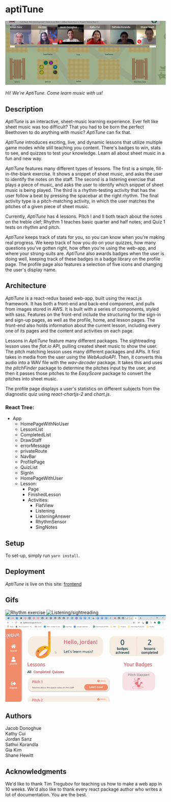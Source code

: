 # aptiTune

![Team Photo](teampic.JPG)

*Hi! We're AptiTune. Come learn music with us!*

## Description

*AptiTune* is an interactive, sheet-music learning experience. Ever felt like sheet music was too difficult? That you had to be born the perfect Beethoven to do anything with music? *AptiTune* can fix that. 

*AptiTune* introduces exciting, live, and dynamic lessons that utilize multiple game modes while still teaching you content. There's badges to win, stats to see, and quizzes to test your knowledge. Learn all about sheet music in a fun and new way.

*AptiTune* features many different types of lessons. The first is a simple, fill-in-the-blank exercise. It shows a snippet of sheet music, and asks the user to identify the notes on the staff. The second is a listening exercise that plays a piece of music, and asks the user to identify which snippet of sheet music is being played. The third is a rhythm-testing activity that has the user follow a beat by pressing the spacebar at the right rhythm. The final activity type is a pitch-matching activity, in which the user matches the pitches of a given piece of sheet music. 

Currently, *AptiTune* has 4 lessons. Pitch I and II both teach about the notes on the treble clef; Rhythm 1 teaches basic quarter and half notes; and Quiz 1 tests on rhythm and pitch.

*AptiTune* keeps track of stats for you, so you can know when you're making real progress. We keep track of how you do on your quizzes, how many questions you've gotten right, how often you're using the web-app, and where your strong-suits are. *AptiTune* also awards badges when the user is doing well, keeping track of these badges in a badge library on the profile page. The profile page also features a selection of five icons and changing the user's display name.

## Architecture

*AptiTune* is a react-redux based web-app, built using the react.js framework. It has both a front-end and back-end component, and pulls from images stored in AWS. It is built with a series of components, styled with sass. Features on the front-end include the structuring for the sign-in and sign-up pages, as well as the profile, home, and lesson pages. The front-end also holds information about the current lesson, including every one of its pages and the content and activities on each page. 

Lessons in *AptiTune* feature many different packages. 
The sightreading lesson uses the *flat.io* API, pulling created sheet music to show the user.
The pitch matching lesson uses many different packages and APIs. It first takes in media from the user using the *WebAudioAPI*. Then, it converts this audio into a WAV file with the *wav-decoder* package. It takes this and uses the *pitchFinder* package to determine the pitches input by the user, and then it passes those pitches to the *EasyScore* package to convert the pitches into sheet music.

The profile page displays a user's statistics on different subjects from the diagnostic quiz using *react-chartjs-2* and *chart.js*.

### React Tree: 
- App
  - HomePageWithNoUser
  - LessonList
  - CompletedList
  - DrawStaff
  - errorMessage
  - privateRoute
  - NavBar
  - ProfilePage
  - QuizList
  - SignIn
  - HomePageWithUser
  - Lesson:
    - Page
    - FinishedLesson
    - Activities:
      - FlatView
      - Listening
      - ListeningAnswer
      - RhythmSensor
      - SingNotes

## Setup

To set-up, simply run `yarn install`. 

## Deployment

*AptiTune* is live on this site:
[frontend](http://aptitune.surge.sh/signup)

## Gifs
![Rhythm exercise](https://media.giphy.com/media/H4mtTSaukfnGIC2VSh/giphy.gif)
![Listening/sightreading](https://media.giphy.com/media/WoFi5a269o9ihyCGLT/giphy.gif)
![Homepage](homepage.gif)
## Authors

Jacob Donoghue  
Kathy Cui  
Jordan Sanz  
Sathvi Korandla  
Gia Kim  
Shane Hewitt  

## Acknowledgments

We'd like to thank Tim Tregubov for teaching us how to make a web app in 10 weeks. We'd also like to thank every react package author who writes a lot of documentation. You are the best. 

